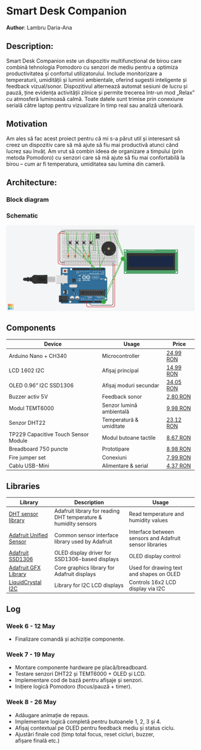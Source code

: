 # Smart Desk Companion

**Author**: Lambru Daria-Ana

## Description:
Smart Desk Companion este un dispozitiv multifuncțional de birou care combină tehnologia Pomodoro cu senzori de mediu pentru a optimiza productivitatea și confortul utilizatorului. Include monitorizare a temperaturii, umidității și luminii ambientale, oferind sugestii inteligente și feedback vizual/sonor. Dispozitivul alternează automat sesiuni de lucru și pauză, ține evidența activității zilnice și permite trecerea într-un mod „Relax” cu atmosferă luminoasă calmă. Toate datele sunt trimise prin conexiune serială către laptop pentru vizualizare în timp real sau analiză ulterioară.

## Motivation
Am ales să fac acest proiect pentru că mi s-a părut util și interesant să creez un dispozitiv care să mă ajute să fiu mai productivă atunci când lucrez sau învăț. Am vrut să combin ideea de organizare a timpului (prin metoda Pomodoro) cu senzori care să mă ajute să fiu mai confortabilă la birou – cum ar fi temperatura, umiditatea sau lumina din cameră. 

## Architecture:

### Block diagram

### Schematic

![Schematic](docs/schematic.png)


## Components

| Device | Usage | Price |
|--------|-------|-------|
| Arduino Nano + CH340 | Microcontroller | [24,99 RON](https://www.optimusdigital.ro/ro/compatibile-cu-arduino-nano/1686-placa-de-dezvoltare-compatibila-cu-arduino-nano-atmega328p-i-ch340.html) |
| LCD 1602 I2C | Afișaj principal | [14,99 RON](https://www.optimusdigital.ro/ro/optoelectronice-lcd-uri/62-lcd-1602-cu-interfata-i2c-si-backlight-galben-verde.html) |
| OLED 0.96” I2C SSD1306 | Afișaj moduri secundar | [34,05 RON](https://www.emag.ro/afisaj-oled-ssd1306-oled-i2c-compatibil-arduino-si-raspberry-pi-27x27x4-mm-albastru-c9/pd/D3C7C1YBM) |
| Buzzer activ 5V | Feedback sonor | [2,80 RON](https://www.optimusdigital.ro/ro/audio-buzzere/633-buzzer-activ-de-5-v.html) |
| Modul TEMT6000 | Senzor lumină ambientală | [9,98 RON](https://www.emag.ro/modul-senzor-lumina-ambientala-temt6000-compatibil-arduino-ai079-s89/pd/DYK568BBM) |
| Senzor DHT22 | Temperatură & umiditate | [23,12 RON](https://www.optimusdigital.ro/ro/senzori-senzori-de-temperatura/1449-modul-senzor-de-temperatura-i-umiditate-dht22.html) |
| TP229 Capacitive Touch Sensor Module | Modul butoane tactile | [8,67 RON](https://www.optimusdigital.ro/en/touch-sensors/1112-tp229-capacitive-touch-sensor-module.html?search_query=capacitiv&results=95) |
| Breadboard 750 puncte | Prototipare | [8,98 RON](https://www.optimusdigital.ro/ro/prototipare-breadboard-uri/13245-breadboard-750-puncte.html) |
| Fire jumper set | Conexiuni | [7,99 RON](https://www.optimusdigital.ro/ro/fire-fire-mufate/12-set-de-cabluri-pentru-breadboard.html) |
| Cablu USB-Mini | Alimentare & serial | [4,37 RON](https://www.optimusdigital.ro/ro/cabluri-cabluri-usb/3147-cablu-albastru-usb-am-b-mini-30-cm-pentru-arduino-nano.html) |

## Libraries

| **Library** | **Description** | **Usage** |
|-------------|------------------|-----------|
| [DHT sensor library](https://github.com/adafruit/DHT-sensor-library) | Adafruit library for reading DHT temperature & humidity sensors | Read temperature and humidity values |
| [Adafruit Unified Sensor](https://github.com/adafruit/Adafruit_Sensor) | Common sensor interface library used by Adafruit | Interface between sensors and Adafruit sensor libraries |
| [Adafruit SSD1306](https://github.com/adafruit/Adafruit_SSD1306) | OLED display driver for SSD1306-based displays | OLED display control |
| [Adafruit GFX Library](https://github.com/adafruit/Adafruit-GFX-Library) | Core graphics library for Adafruit displays | Used for drawing text and shapes on OLED |
| [LiquidCrystal I2C](https://github.com/johnrickman/LiquidCrystal_I2C) | Library for I2C LCD displays | Controls 16x2 LCD display via I2C |



## Log

### Week 6 - 12 May
- Finalizare comandă și achiziție componente.

### Week 7 - 19 May
- Montare componente hardware pe placă/breadboard.
- Testare senzori DHT22 și TEMT6000 + OLED și LCD.
- Implementare cod de bază pentru afișaje și senzori.
- Inițiere logică Pomodoro (focus/pauză + timer).

### Week 8 - 26 May
- Adăugare animație de repaus.
- Implementare logică completă pentru butoanele 1, 2, 3 și 4.
- Afișaj contextual pe OLED pentru feedback mediu și status ciclu.
- Ajustări finale cod (timp total focus, reset cicluri, buzzer, afișare finală etc.)

